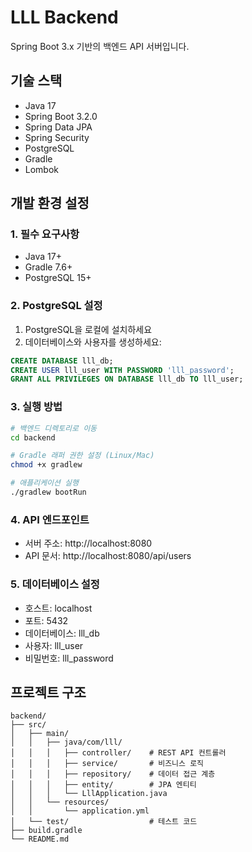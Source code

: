 # LLL Backend

Spring Boot 3.x 기반의 백엔드 API 서버입니다.

## 기술 스택
- Java 17
- Spring Boot 3.2.0
- Spring Data JPA
- Spring Security
- PostgreSQL
- Gradle
- Lombok

## 개발 환경 설정

### 1. 필수 요구사항
- Java 17+
- Gradle 7.6+
- PostgreSQL 15+

### 2. PostgreSQL 설정
1. PostgreSQL을 로컬에 설치하세요
2. 데이터베이스와 사용자를 생성하세요:
```sql
CREATE DATABASE lll_db;
CREATE USER lll_user WITH PASSWORD 'lll_password';
GRANT ALL PRIVILEGES ON DATABASE lll_db TO lll_user;
```

### 3. 실행 방법
```bash
# 백엔드 디렉토리로 이동
cd backend

# Gradle 래퍼 권한 설정 (Linux/Mac)
chmod +x gradlew

# 애플리케이션 실행
./gradlew bootRun
```

### 4. API 엔드포인트
- 서버 주소: http://localhost:8080
- API 문서: http://localhost:8080/api/users

### 5. 데이터베이스 설정
- 호스트: localhost
- 포트: 5432
- 데이터베이스: lll_db
- 사용자: lll_user
- 비밀번호: lll_password

## 프로젝트 구조
```
backend/
├── src/
│   ├── main/
│   │   ├── java/com/lll/
│   │   │   ├── controller/    # REST API 컨트롤러
│   │   │   ├── service/       # 비즈니스 로직
│   │   │   ├── repository/    # 데이터 접근 계층
│   │   │   ├── entity/        # JPA 엔티티
│   │   │   └── LllApplication.java
│   │   └── resources/
│   │       └── application.yml
│   └── test/                  # 테스트 코드
├── build.gradle
└── README.md
``` 